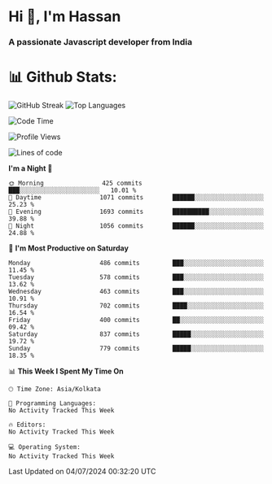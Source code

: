 # Hi 👋, I'm Hassan
### A passionate Javascript developer from India


# 📊 Github Stats:
![GitHub Streak](https://github-readme-streak-stats.herokuapp.com/?user=codeblooded47&theme=dracula&hide_border=false)
![Top Languages](https://github-readme-stats.vercel.app/api/top-langs/?username=codeblooded47&layout=compact&theme=dracula)



<!--START_SECTION:waka-->
![Code Time](http://img.shields.io/badge/Code%20Time-820%20hrs%2030%20mins-blue)

![Profile Views](http://img.shields.io/badge/Profile%20Views-0-blue)

![Lines of code](https://img.shields.io/badge/From%20Hello%20World%20I%27ve%20Written-23.5%20million%20lines%20of%20code-blue)

**I'm a Night 🦉** 

```text
🌞 Morning                425 commits         ███░░░░░░░░░░░░░░░░░░░░░░   10.01 % 
🌆 Daytime                1071 commits        ██████░░░░░░░░░░░░░░░░░░░   25.23 % 
🌃 Evening                1693 commits        ██████████░░░░░░░░░░░░░░░   39.88 % 
🌙 Night                  1056 commits        ██████░░░░░░░░░░░░░░░░░░░   24.88 % 
```
📅 **I'm Most Productive on Saturday** 

```text
Monday                   486 commits         ███░░░░░░░░░░░░░░░░░░░░░░   11.45 % 
Tuesday                  578 commits         ███░░░░░░░░░░░░░░░░░░░░░░   13.62 % 
Wednesday                463 commits         ███░░░░░░░░░░░░░░░░░░░░░░   10.91 % 
Thursday                 702 commits         ████░░░░░░░░░░░░░░░░░░░░░   16.54 % 
Friday                   400 commits         ██░░░░░░░░░░░░░░░░░░░░░░░   09.42 % 
Saturday                 837 commits         █████░░░░░░░░░░░░░░░░░░░░   19.72 % 
Sunday                   779 commits         █████░░░░░░░░░░░░░░░░░░░░   18.35 % 
```


📊 **This Week I Spent My Time On** 

```text
🕑︎ Time Zone: Asia/Kolkata

💬 Programming Languages: 
No Activity Tracked This Week

🔥 Editors: 
No Activity Tracked This Week

💻 Operating System: 
No Activity Tracked This Week
```


 Last Updated on 04/07/2024 00:32:20 UTC
<!--END_SECTION:waka-->

